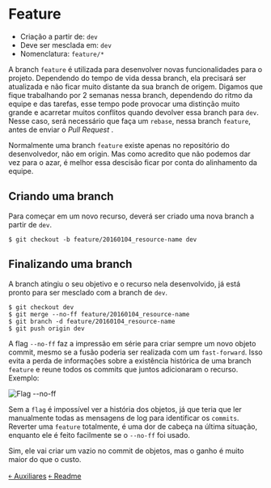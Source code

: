 # Feature

- Criação a partir de: `dev`
- Deve ser mesclada em: `dev`
- Nomenclatura: `feature/*`

A branch `feature` é utilizada para desenvolver novas funcionalidades para o projeto. Dependendo do tempo de vida dessa branch, ela precisará ser atualizada e não ficar muito distante da sua branch de origem. Digamos que fique trabalhando por 2 semanas nessa branch, dependendo do ritmo da equipe e das tarefas, esse tempo pode provocar uma distinção muito grande e acarretar muitos conflitos quando devolver essa branch para `dev`. Nesse caso, será necessário que faça um `rebase`, nessa branch `feature`, antes de enviar o _Pull Request_ .

Normalmente uma branch `feature` existe apenas no repositório do desenvolvedor, não em origin. Mas como acredito que não podemos dar vez para o azar, é melhor essa descisão ficar por conta do alinhamento da equipe.

## Criando uma branch

Para começar em um novo recurso, deverá ser criado uma nova branch a partir de `dev`. 

```
$ git checkout -b feature/20160104_resource-name dev
```

## Finalizando uma branch

A branch atingiu o seu objetivo e o recurso nela desenvolvido, já está pronto para ser mesclado com a branch de `dev`. 
```
$ git checkout dev
$ git merge --no-ff feature/20160104_resource-name
$ git branch -d feature/20160104_resource-name
$ git push origin dev
```

A flag `--no-ff` faz a impressão em série para criar sempre um novo objeto commit, mesmo se a fusão poderia ser realizada com um `fast-forward`. Isso evita a perda de informações sobre a existência histórica de uma branch `feature` e reune todos os commits que juntos adicionaram o recurso. Exemplo:

![Flag --no-ff](https://github.com/doc-solutions/documentation-gitflow/blob/master/source/images/merge-no-ff.jpg)

Sem a `flag` é impossível ver a história dos objetos, já que teria que ler manualmente todas as mensagens de log para identificar os `commits`. Reverter uma `feature` totalmente, é uma dor de cabeça na última situação, enquanto ele é feito facilmente se o `--no-ff` foi usado.

Sim, ele vai criar um vazio no commit de objetos, mas o ganho é muito maior do que o custo. 

[&#65513; Auxiliares](https://github.com/doc-solutions/documentation-gitflow/blob/master/source/branches/supporting.md)
[&#65513; Readme](https://github.com/doc-solutions/documentation-gitflow/blob/master/README.md)